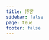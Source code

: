 ```yaml
---
title: 博客
sidebar: false
page: teue
footer: false
---
```


<script setup>
import BlogPage from './blog-page.vue'
</script>

<BlogPage />